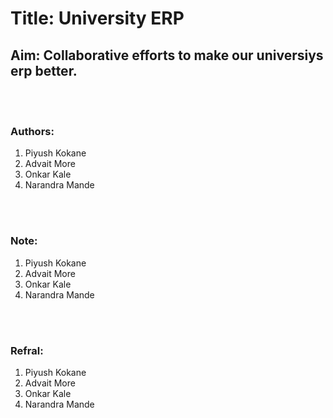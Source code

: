 <h1>Title: University ERP</h1>
<h2>Aim: Collaborative efforts to make our universiys erp better.</h2>

<br><br>

<h3>Authors:</h3>
<ol>
  <li>Piyush Kokane</li>
  <li>Advait More</li>
  <li>Onkar Kale</li>
  <li>Narandra Mande</li>
</ol>

<br><br>

<h3>Note:</h3>
<ol>
  <li>Piyush Kokane</li>
  <li>Advait More</li>
  <li>Onkar Kale</li>
  <li>Narandra Mande</li>
</ol>

<br><br>

<h3>Refral:</h3>
<ol>
  <li>Piyush Kokane</li>
  <li>Advait More</li>
  <li>Onkar Kale</li>
  <li>Narandra Mande</li>
</ol>


